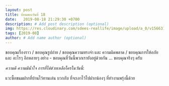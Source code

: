 ```yaml
---
layout: post
title: ย้อนของวันที่ 18
date:   2019-08-18 21:29:30 +0700
description: # Add post description (optional)
img: https://res.cloudinary.com/sdees-reallife/image/upload/a_0/v1566318042/587814588.031848.jpg # Add image post (optional)
tags: [2019-08]
author: # Add name author (optional)
---
```

ขอบคุณเรื่องราว / ขอบคุณรูปถ่าย / ขอบคุณความทรงจำ และ ความผิดพลาด / ขอบคุณการให้อภัย และ อะไรๆ อีกหลายๆ อย่าง - ขอบคุณที่วันนี้พวกเรายังอยู่ด้วยกัน ... ขอบคุณจริงๆ ครับ

<i class="fa fa-child" style="color:plum"></i>

*ความดี ความมีน้ำใจ การที่ได้ช่วยเหลือใครในวันนี้*:

แวะซื้อขนมฝากที่บ้านไว้ทานเล่น บวกกับ ที่จะเอาไว้ไปฝากน้องๆ ที่ทำงานพรุ่งนี้ด้วย
